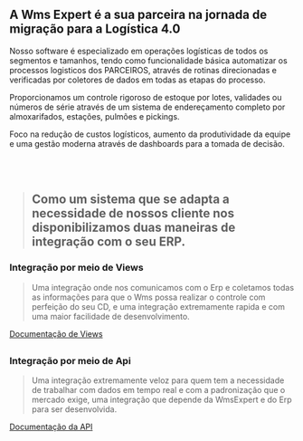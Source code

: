 ## A Wms Expert é a sua parceira na jornada de migração para a Logística 4.0

<div>
<p>Nosso software é especializado em operações logísticas de todos os segmentos e tamanhos, tendo como funcionalidade básica automatizar os processos logisticos dos PARCEIROS, através de rotinas direcionadas e verificadas por coletores de dados em todas as etapas do processo.</p>

<p>Proporcionamos um controle rigoroso de estoque por lotes, validades ou números de série através de um sistema de endereçamento completo por almoxarifados, estações, pulmões e pickings.</p>

<p>Foco na redução de custos logísticos, aumento da produtividade da equipe e uma gestão moderna através de dashboards para a tomada de decisão.</p>
</div>
</br></br>

>## Como um sistema que se adapta a necessidade de nossos cliente nos disponibilizamos duas maneiras de integração com o seu ERP. 

### Integração por meio de Views

> Uma integração onde nos comunicamos com o Erp e coletamos todas as informações para que o Wms possa realizar o controle com perfeição do seu CD, e uma integração extremamente rapida e com uma maior facilidade de desenvolvimento.

<div>
<a href="https://github.com/wmsexpert/docs/blob/main/README.md" target="_blank">Documentação de Views</a>
</div>

##

### Integração por meio de Api

> Uma integração extremamente veloz para quem tem a necessidade de trabalhar com dados em tempo real e com a padronização que o mercado exige, uma integração que depende da WmsExpert e do Erp para ser desenvolvida.

<div>
<a href="http://187.18.156.253:55678/swagger-ui.html#/" target="_blank">Documentação da API</a>
</div>
